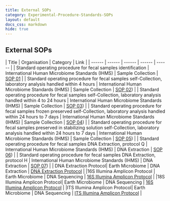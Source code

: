 ```yaml
---
title: External SOPs
category: Experimental-Procedure-Standards-SOPs
layout: default
docs_css: markdown
hide: true
---
```

## External SOPs

| Title |  Organisation | Category |  Link |
| ------ | ------ | ------ | ------ | ------ |
| Standard operating procedure for fecal samples identification | International Human Microbiome Standards (IHMS) | Sample Collection |  [SOP 01](https://human-microbiome.org/index.php?id=Sop&num=001) |
| Standard operating procedure for fecal samples self-Collection, laboratory analysis handled within 4 hours | International Human Microbiome Standards (IHMS) | Sample Collection |  [SOP 02](https://human-microbiome.org/index.php?id=Sop&num=002)) |
| Standard operating procedure for fecal samples self-Collection, laboratory analysis handled within 4 to 24 hours  | International Human Microbiome Standards (IHMS) | Sample Collection |  [SOP 03](https://human-microbiome.org/index.php?id=Sop&num=003)) |
| Standard operating procedure for fecal samples frozen preserved self-Collection, laboratory analysis handled within 24 hours to 7 days  | International Human Microbiome Standards (IHMS) | Sample Collection |  [SOP 04](https://human-microbiome.org/index.php?id=Sop&num=004)) |
| Standard operating procedure for fecal samples preserved in stabilizing solution self-Collection, laboratory analysis handled within 24 hours to 7 days | International Human Microbiome Standards (IHMS) | Sample Collection |  [SOP 05](https://human-microbiome.org/index.php?id=Sop&num=005)) |
| Standard operating procedure for fecal samples DNA Extraction, protocol Q | International Human Microbiome Standards (IHMS) | DNA Extraction |  [SOP 06](https://human-microbiome.org/index.php?id=Sop&num=006)) |
| Standard operating procedure for fecal samples DNA Extraction, protocol H | International Human Microbiome Standards (IHMS) | DNA Extraction |  [SOP 07](https://human-microbiome.org/index.php?id=Sop&num=007)) |
| DNA Extraction Protocol| Earth Microbiome | DNA Extraction |  [DNA Extraction Protocol](https://www.protocols.io/view/earth-microbiome-project-emp-high-throughput-htp-d-8epv5qqjv1bz/v1) |
|16S Illumina Amplicon Protocol | Earth Microbiome | DNA Sequencing |  [16S Illumina Amplicon Protocol](https://www.protocols.io/view/emp-16s-illumina-amplicon-protocol-kqdg3dzzl25z/v2) |
|18S Illumina Amplicon Protocol| Earth Microbiome | DNA Sequencing |  [16S Illumina Amplicon Protocol](https://www.protocols.io/view/emp-18s-illumina-amplicon-protocol-ewov1b6pgr24/v2) |
|ITS Illumina Amplicon Protocol| Earth Microbiome | DNA Sequencing |  [ITS Illumina Amplicon Protocol](https://www.protocols.io/view/emp-its-illumina-amplicon-protocol-14egnqypg5dy/v1) |
